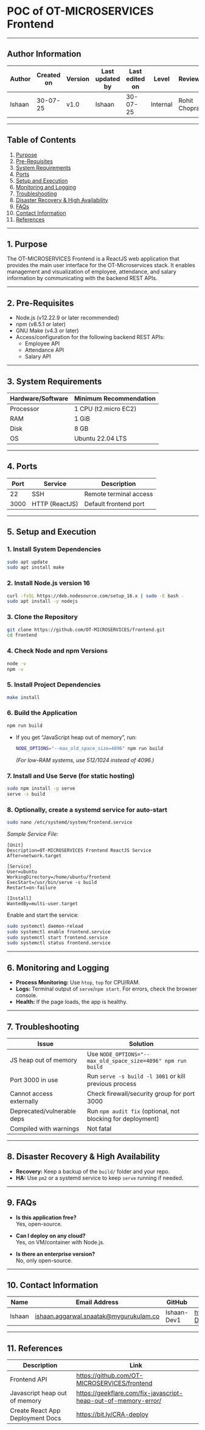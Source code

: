 # POC of OT-MICROSERVICES Frontend

---

## Author Information

| **Author**   | **Created on** | **Version** | **Last updated by** | **Last edited on** | **Level** | **Reviewer**  |
|--------------|----------------|-------------|---------------------|--------------------|-----------|---------------|
| Ishaan       | 30-07-25       | v1.0        | Ishaan              | 30-07-25           | Internal  | Rohit Chopra  | 

---

## Table of Contents

1. [Purpose](#1-purpose)  
2. [Pre-Requisites](#2-pre-requisites)  
3. [System Requirements](#3-system-requirements)   
4. [Ports](#4-ports)  
5. [Setup and Execution](#5-setup-and-execution)  
6. [Monitoring and Logging](#6-monitoring-and-logging)  
7. [Troubleshooting](#7-troubleshooting)  
8. [Disaster Recovery & High Availability](#8-disaster-recovery--high-availability)  
9. [FAQs](#9-faqs)  
10. [Contact Information](#10-contact-information)  
11. [References](#11-references)  

---

## 1. Purpose

The OT-MICROSERVICES Frontend is a ReactJS web application that provides the main user interface for the OT-Microservices stack. It enables management and visualization of employee, attendance, and salary information by communicating with the backend REST APIs.

---

## 2. Pre-Requisites

- Node.js (v12.22.9 or later recommended)
- npm (v8.5.1 or later)
- GNU Make (v4.3 or later)
- Access/configuration for the following backend REST APIs:
  - Employee API
  - Attendance API
  - Salary API

---

## 3. System Requirements

| Hardware/Software | Minimum Recommendation  |
|-------------------|------------------------|
| Processor         | 1 CPU (t2.micro EC2)   |
| RAM               | 1 GiB                  |
| Disk              | 8 GB                   |
| OS                | Ubuntu 22.04 LTS       |

---

## 4. Ports

| Port | Service              | Description                         |
|------|---------------------|-------------------------------------|
| 22   | SSH                 | Remote terminal access              |
| 3000 | HTTP (ReactJS)      | Default frontend port               |

---

## 5. Setup and Execution

### 1. Install System Dependencies

```bash
sudo apt update
sudo apt install make
```

### 2. Install Node.js version 16

```bash
curl -fsSL https://deb.nodesource.com/setup_16.x | sudo -E bash -
sudo apt install -y nodejs
```

### 3. Clone the Repository

```bash
git clone https://github.com/OT-MICROSERVICES/frontend.git
cd frontend
```

### 4. Check Node and npm Versions

```bash
node -v
npm -v
```

### 5. Install Project Dependencies

```bash
make install
```

### 6. Build the Application

```bash
npm run build
```
- If you get “JavaScript heap out of memory”, run:
  ```bash
  NODE_OPTIONS="--max_old_space_size=4096" npm run build
  ```
  *(For low-RAM systems, use 512/1024 instead of 4096.)*

### 7. Install and Use Serve (for static hosting)

```bash
sudo npm install -g serve
serve -s build
```

### 8. Optionally, create a systemd service for auto-start

```bash
sudo nano /etc/systemd/system/frontend.service
```
_Sample Service File:_
```
[Unit]
Description=OT-MICROSERVICES Frontend ReactJS Service
After=network.target

[Service]
User=ubuntu
WorkingDirectory=/home/ubuntu/frontend
ExecStart=/usr/bin/serve -s build
Restart=on-failure

[Install]
WantedBy=multi-user.target
```

Enable and start the service:

```bash
sudo systemctl daemon-reload
sudo systemctl enable frontend.service
sudo systemctl start frontend.service
sudo systemctl status frontend.service
```

---

## 6. Monitoring and Logging

- **Process Monitoring:** Use `htop`, `top` for CPU/RAM.
- **Logs:** Terminal output of `serve`/`npm start`. For errors, check the browser console.
- **Health:** If the page loads, the app is healthy.

---

## 7. Troubleshooting

| Issue                        | Solution                                                         |
|------------------------------|------------------------------------------------------------------|
| JS heap out of memory        | Use `NODE_OPTIONS="--max_old_space_size=4096" npm run build`     |
| Port 3000 in use             | Run `serve -s build -l 3001` or kill previous process            |
| Cannot access externally     | Check firewall/security group for port 3000                      |
| Deprecated/vulnerable deps   | Run `npm audit fix` (optional, not blocking for deployment)      |                           |
| Compiled with warnings       | Not fatal                     |

---

## 8. Disaster Recovery & High Availability

- **Recovery:** Keep a backup of the `build/` folder and your repo.
- **HA:** Use `pm2` or a systemd service to keep `serve` running if needed.

---

## 9. FAQs

- **Is this application free?**  
  Yes, open-source.

- **Can I deploy on any cloud?**  
  Yes, on VM/container with Node.js.

- **Is there an enterprise version?**  
  No, only open-source.

---

## 10. Contact Information

| Name| Email Address      | GitHub | URL |
|-----|--------------------------|-------------|---------|
| Ishaan | ishaan.aggarwal.snaatak@mygurukulam.co|  Ishaan-Dev1  |   https://github.com/Ishaan-Dev1  |


---

## 11. References

| Description                       | Link                                                                 |
|------------------------------------|----------------------------------------------------------------------|
| Frontend API                       | https://github.com/OT-MICROSERVICES/frontend                         |
| Javascript heap out of memory      | https://geekflare.com/fix-javascript-heap-out-of-memory-error/       |
| Create React App Deployment Docs   | https://bit.ly/CRA-deploy                                            |


